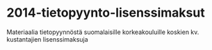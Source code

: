 2014-tietopyynto-lisenssimaksut
===============================

Materiaalia tietopyynnöstä suomalaisille korkeakouluille koskien kv. kustantajien lisenssimaksuja
